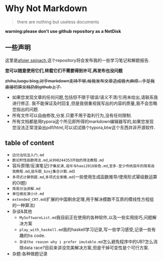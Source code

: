 # Why Not Markdown

> there are nothing but useless documents

**warning:please don’t use github repository as a NetDisk**



## 一些声明

这里是[afoier spinach](<https://github.com/hehelego>),这个repository将会发布我的一些学习笔记和解题报告.

**您可以随意使用它们,转载它们不需要得到许可,再发布也没问题**

~~zhihu,luogu blog,对于markdown支持不够,给我发布文章造成极大麻烦…于是我直接把原文档扔到github上了.~~



- 如果您发现文章的任何问题,包括但不限于错误/语义不清/引用未给出,请联系我进行修正.
  我不能保证及时回复,但是我很重视我写出的内容的质量,我不会忽略您指出的问题.
- 所有文件可以自由修改,分发.只要不用于盈利行为,没有任何限制.
- 所有文档都是用typora这个所见即所得的markdown编辑器写的,如果您发现您没法正常渲染出pdf/html,可以试试搞个typora,btw这个东西并非开源软件.





## table of content

- `边分治玩法入门.md`
- `数论积性函数筛法.md`,`从998244353开始的筛法教程.md`
- 容斥原理/反演笔记(`子集反演,容斥与haoi2018染色.md`,`至多-至少传统容斥的简易自我教程.md`,`容斥题_bzoj集合计数.md`)
- `多项式计算例题.md`,`多项式全家桶.md`(一些使用生成函数推导/使用形式幂级数运算的OI题)
- `简易分治讲解.md`
- `单位根反演小计.md`
- `extended_CRT.md`(扩展的中国剩余定理,用于解决模数不互质的模线性方程组的一种算法)
- 杂谈&其他
  - `MySoftwareList.md`我目前正在使用的各种软件,以及一些实用技巧,问题解决方案
  - `play_with_haskell.md`我的haskell学习记录,写一些学习感受,记录一些有趣的hs code.
  - `杂谈the reason why i prefer imutable.md`怎么避免程序中的UB?怎么消除data race?目前来讲没完美解决方案,但是干掉可变性是个可行方案.
- 杂题:各种做题记录

